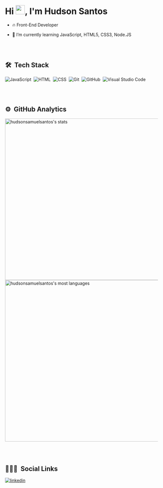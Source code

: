 <h1 align="left">Hi <img src="https://raw.githubusercontent.com/kaueMarques/kaueMarques/master/hi.gif" width="30px">, I'm Hudson Santos</h1>

- 🔥 Front-End Developer

- 🔭 I’m currently learning JavaScript, HTML5, CSS3, Node.JS

<br><br>

## 🛠 &nbsp;Tech Stack

![JavaScript](https://img.shields.io/badge/-JavaScript-05122A?style=flat&logo=javascript)&nbsp;
![HTML](https://img.shields.io/badge/-HTML-05122A?style=flat&logo=HTML5)&nbsp;
![CSS](https://img.shields.io/badge/-CSS-05122A?style=flat&logo=CSS3&logoColor=1572B6)&nbsp;
![Git](https://img.shields.io/badge/-Git-05122A?style=flat&logo=git)&nbsp;
![GitHub](https://img.shields.io/badge/-GitHub-05122A?style=flat&logo=github)&nbsp;
![Visual Studio Code](https://img.shields.io/badge/-Visual%20Studio%20Code-05122A?style=flat&logo=visual-studio-code&logoColor=007ACC)&nbsp;

<br><br>

## ⚙️ &nbsp;GitHub Analytics

<p align="left">
<img width="530em" src="https://github-readme-stats.vercel.app/api?username=hudsonsamuelsantos&show_icons=true&theme=vision-friendly-dark" alt="hudsonsamuelsantos's stats"/>
<img width="530em" src="https://github-readme-stats.vercel.app/api/top-langs/?username=hudsonsamuelsantos&layout=compact&theme=vision-friendly-dark" alt="hudsonsamuelsantos's most languages"/>
</p>

<br><br>

## 👨🏽‍🦲 &nbsp;Social Links

<a href="https://www.linkedin.com/in/hudsonsamuelsantos/" target="_blank">
  <img align="center" src="https://img.shields.io/badge/-hudsonsamuelsantos-05122A?style=flat&logo=linkedin" alt="linkedin"/>
</a>

<!--
**maykbrito/maykbrito** is a ✨ _special_ ✨ repository because its `README.md` (this file) appears on your GitHub profile.
Here are some ideas to get you started:
- 🔭 I’m currently working on ...
- 🌱 I’m currently learning ...
- 👯 I’m looking to collaborate on ...
- 🤔 I’m looking for help with ...
- 💬 Ask me about ...
- 📫 How to reach me: ...
- 😄 Pronouns: ...
- ⚡ Fun fact: ...
-->
